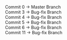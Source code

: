 Commit 0 -> Master Branch <br>
Commit 3 -> Bug-fix Branch <br>
Commit 4 -> Bug-fix Branch <br>
Commit 5 -> Bug-fix Branch <br>
Commit 6 -> Bug-fix Branch <br>
Commit 11 -> Bug-fix Branch <br>